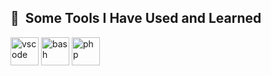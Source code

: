 
<h2> 🚀 &nbsp;Some Tools I Have Used and Learned</h2>
<p align="left">
<img src="https://cdn.jsdelivr.net/gh/devicons/devicon/icons/vscode/vscode-original.svg" alt="vscode" width="45" height="45"/>
<img src="https://cdn.jsdelivr.net/gh/devicons/devicon/icons/bash/bash-original.svg" alt="bash" width="45" height="45"/>
<img src="https://cdn.jsdelivr.net/gh/devicons/devicon/icons/php/php-original.svg" alt="php" width="45" height="45"/>
    	<!DOCTYPE html>
<html>
  <head>
    <title>html</title>
    <link rel = "icon" type = "image/png href = "/html.png">
    <!-- For apple devices -->
    <link rel = "apple-touch-icon" type = "image/png" href = "/html.png"/>
  </head> 
</html>

</p>


